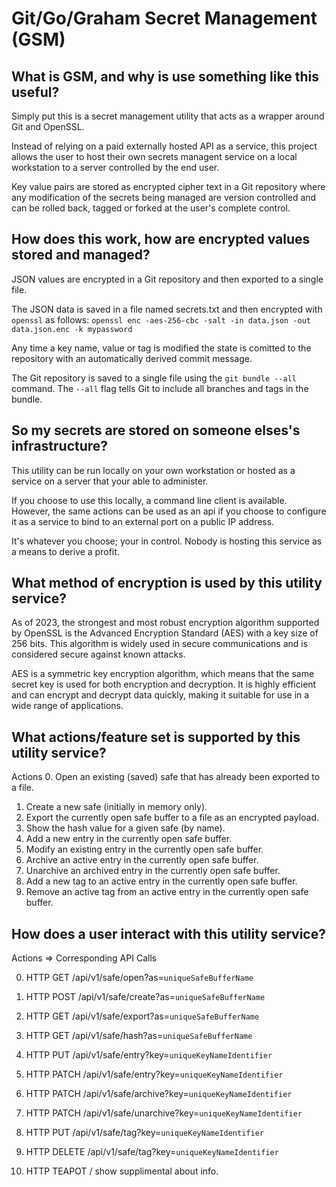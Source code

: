 # Git/Go/Graham Secret Management (GSM)

## What is GSM, and why is use something like this useful?
Simply put this is a secret management utility that acts as a wrapper around Git and OpenSSL.

Instead of relying on a paid externally hosted API as a service, this project allows the user
to host their own secrets managent service on a local workstation to a server controlled by the
end user.

Key value pairs are stored as encrypted cipher text in a Git repository where any modification
of the secrets being managed are version controlled and can be rolled back, tagged or forked at
the user's complete control.

## How does this work, how are encrypted values stored and managed?
JSON values are encrypted in a Git repository and then exported to a single file.

The JSON data is saved in a file named secrets.txt and then encrypted with `openssl`
as follows: `openssl enc -aes-256-cbc -salt -in data.json -out data.json.enc -k mypassword`

Any time a key name, value or tag is modified the state is comitted to the repository with an
automatically derived commit message.

The Git repository is saved to a single file using the `git bundle --all` command.
The `--all` flag tells Git to include all branches and tags in the bundle.

## So my secrets are stored on someone elses's infrastructure?
This utility can be run locally on your own workstation or hosted as a service on a server that your able
to administer.

If you choose to use this locally, a command line client is available. However, the same actions can be used
as an api if you choose to configure it as a service to bind to an external port on a public IP address.

It's whatever you choose; your in control. Nobody is hosting this service as a means to derive a profit.

## What method of encryption is used by this utility service?
As of 2023, the strongest and most robust encryption algorithm supported by OpenSSL is the Advanced Encryption Standard (AES) with a key size of 256 bits. This algorithm is widely used in secure communications and is considered secure against known attacks.

AES is a symmetric key encryption algorithm, which means that the same secret key is used for both encryption and decryption. It is highly efficient and can encrypt and decrypt data quickly, making it suitable for use in a wide range of applications.

## What actions/feature set is supported by this utility service?
Actions
0. Open an existing (saved) safe that has already been exported to a file.
1. Create a new safe (initially in memory only).
2. Export the currently open safe buffer to a file as an encrypted payload.
3. Show the hash value for a given safe (by name).
4. Add a new entry in the currently open safe buffer.
5. Modify an existing entry in the currently open safe buffer.
6. Archive an active entry in the currently open safe buffer.
7. Unarchive an archived entry in the currently open safe buffer.
8. Add a new tag to an active entry in the currently open safe buffer.
9. Remove an active tag from an active entry in the currently open safe buffer.

## How does a user interact with this utility service?
Actions  => Corresponding API Calls

0. HTTP GET /api/v1/safe/open?as=`uniqueSafeBufferName`

1. HTTP POST /api/v1/safe/create?as=`uniqueSafeBufferName`

2. HTTP GET /api/v1/safe/export?as=`uniqueSafeBufferName`

3. HTTP GET /api/v1/safe/hash?as=`uniqueSafeBufferName`

4. HTTP PUT /api/v1/safe/entry?key=`uniqueKeyNameIdentifier`

5. HTTP PATCH /api/v1/safe/entry?key=`uniqueKeyNameIdentifier`

6. HTTP PATCH /api/v1/safe/archive?key=`uniqueKeyNameIdentifier`

7. HTTP PATCH /api/v1/safe/unarchive?key=`uniqueKeyNameIdentifier`

8. HTTP PUT /api/v1/safe/tag?key=`uniqueKeyNameIdentifier`

9. HTTP DELETE /api/v1/safe/tag?key=`uniqueKeyNameIdentifier`

10. HTTP TEAPOT / show supplimental about info.

